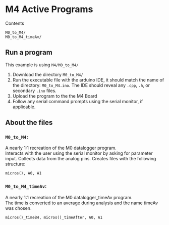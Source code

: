 # M4 Active Programs 
Contents 
```
M0_to_M4/
M0_to_M4_timeAv/
```

## Run a program 
This example is using `M4/M0_to_M4/`
1. Download the directory `M0_to_M4/`
2. Run the executable file with the arduino IDE, it should match the name of the directory: `M0_to_M4.ino`. The IDE should reveal any `.cpp`, `.h`, or secondary `.ino` files. 
3. Upload the program to the the M4 Board 
4. Follow any serial command prompts using the serial monitor, if applicable. 

## About the files 
### `M0_to_M4`: 
A nearly 1:1 recreation of the M0 datalogger program.\
Interacts with the user using the serial monitor by asking for parameter input. Collects data from the analog pins. Creates files with the following structure: 
```txt
micros(), A0, A1
```

### `M0_to_M4_timeAv`: 
A nearly 1:1 recreation of the M0 datalogger_timeAv program.\
The time is converted to an average during analysis and the name timeAv was chosen. 

```txt
micros()_timeB4, micros()_timeAfter, A0, A1
```